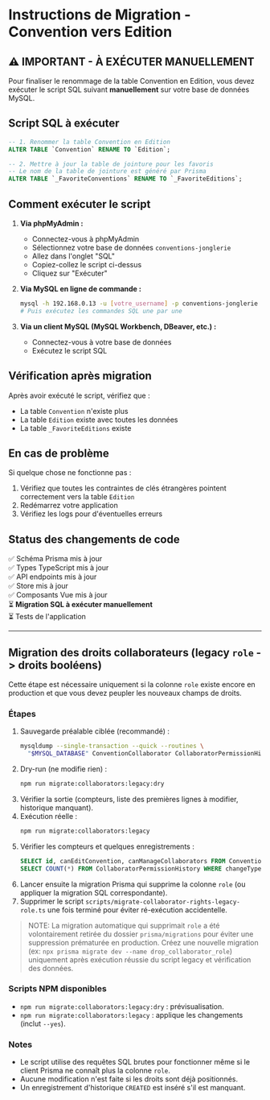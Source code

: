 # Instructions de Migration - Convention vers Edition

## ⚠️ IMPORTANT - À EXÉCUTER MANUELLEMENT

Pour finaliser le renommage de la table Convention en Edition, vous devez exécuter le script SQL suivant **manuellement** sur votre base de données MySQL.

## Script SQL à exécuter

```sql
-- 1. Renommer la table Convention en Edition
ALTER TABLE `Convention` RENAME TO `Edition`;

-- 2. Mettre à jour la table de jointure pour les favoris
-- Le nom de la table de jointure est généré par Prisma
ALTER TABLE `_FavoriteConventions` RENAME TO `_FavoriteEditions`;
```

## Comment exécuter le script

1. **Via phpMyAdmin :**
   - Connectez-vous à phpMyAdmin
   - Sélectionnez votre base de données `conventions-jonglerie`
   - Allez dans l'onglet "SQL"
   - Copiez-collez le script ci-dessus
   - Cliquez sur "Exécuter"

2. **Via MySQL en ligne de commande :**

   ```bash
   mysql -h 192.168.0.13 -u [votre_username] -p conventions-jonglerie
   # Puis exécutez les commandes SQL une par une
   ```

3. **Via un client MySQL (MySQL Workbench, DBeaver, etc.) :**
   - Connectez-vous à votre base de données
   - Exécutez le script SQL

## Vérification après migration

Après avoir exécuté le script, vérifiez que :

- La table `Convention` n'existe plus
- La table `Edition` existe avec toutes les données
- La table `_FavoriteEditions` existe

## En cas de problème

Si quelque chose ne fonctionne pas :

1. Vérifiez que toutes les contraintes de clés étrangères pointent correctement vers la table `Edition`
2. Redémarrez votre application
3. Vérifiez les logs pour d'éventuelles erreurs

## Status des changements de code

✅ Schéma Prisma mis à jour  
✅ Types TypeScript mis à jour  
✅ API endpoints mis à jour  
✅ Store mis à jour  
✅ Composants Vue mis à jour  
⏳ **Migration SQL à exécuter manuellement**  
⏳ Tests de l'application

---

## Migration des droits collaborateurs (legacy `role` -> droits booléens)

Cette étape est nécessaire uniquement si la colonne `role` existe encore en production et que vous devez peupler les nouveaux champs de droits.

### Étapes

1. Sauvegarde préalable ciblée (recommandé) :
   ```bash
   mysqldump --single-transaction --quick --routines \
     "$MYSQL_DATABASE" ConventionCollaborator CollaboratorPermissionHistory > backup_collaborators.sql
   ```
2. Dry-run (ne modifie rien) :
   ```bash
   npm run migrate:collaborators:legacy:dry
   ```
3. Vérifier la sortie (compteurs, liste des premières lignes à modifier, historique manquant).
4. Exécution réelle :
   ```bash
   npm run migrate:collaborators:legacy
   ```
5. Vérifier les compteurs et quelques enregistrements :
   ```sql
   SELECT id, canEditConvention, canManageCollaborators FROM ConventionCollaborator LIMIT 20;
   SELECT COUNT(*) FROM CollaboratorPermissionHistory WHERE changeType='CREATED';
   ```
6. Lancer ensuite la migration Prisma qui supprime la colonne `role` (ou appliquer la migration SQL correspondante).
7. Supprimer le script `scripts/migrate-collaborator-rights-legacy-role.ts` une fois terminé pour éviter ré-exécution accidentelle.
  
> NOTE: La migration automatique qui supprimait `role` a été volontairement retirée du dossier `prisma/migrations` pour éviter une suppression prématurée en production. Créez une nouvelle migration (ex: `npx prisma migrate dev --name drop_collaborator_role`) uniquement après exécution réussie du script legacy et vérification des données.

### Scripts NPM disponibles

- `npm run migrate:collaborators:legacy:dry` : prévisualisation.
- `npm run migrate:collaborators:legacy` : applique les changements (inclut `--yes`).

### Notes

- Le script utilise des requêtes SQL brutes pour fonctionner même si le client Prisma ne connaît plus la colonne `role`.
- Aucune modification n'est faite si les droits sont déjà positionnés.
- Un enregistrement d'historique `CREATED` est inséré s'il est manquant.
